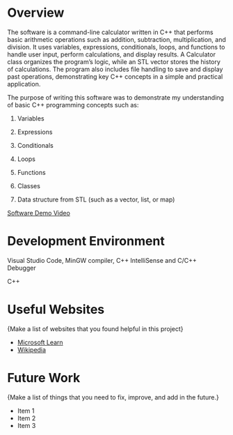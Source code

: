 # Overview

The software is a command-line calculator written in C++ that performs basic arithmetic operations such as addition, subtraction, multiplication, and division. It uses variables, expressions, conditionals, loops, and functions to handle user input, perform calculations, and display results. A Calculator class organizes the program’s logic, while an STL vector stores the history of calculations. The program also includes file handling to save and display past operations, demonstrating key C++ concepts in a simple and practical application.

The purpose of writing this software was to demonstrate my understanding of basic C++ programming concepts such as:

1. Variables

2. Expressions

3. Conditionals

4. Loops

5. Functions

6. Classes

7. Data structure from STL (such as a vector, list, or map)

[Software Demo Video](http://youtube.link.goes.here)

# Development Environment

Visual Studio Code, MinGW compiler, C++ IntelliSense and C/C++ Debugger

C++

# Useful Websites

{Make a list of websites that you found helpful in this project}

- [Microsoft Learn](https://learn.microsoft.com/en-us/cpp/cpp/cpp-language-reference?view=msvc-170)
- [Wikipedia](https://en.wikipedia.org/wiki/C%2B%2B)

# Future Work

{Make a list of things that you need to fix, improve, and add in the future.}

- Item 1
- Item 2
- Item 3